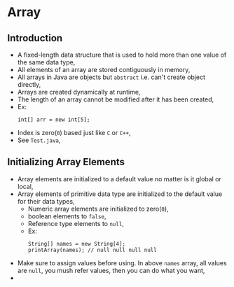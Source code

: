 
# Array

## Introduction
- A fixed-length data structure that is used to hold more than one value of the same data type,
- All elements of an array are stored contiguously in memory,
- All arrays in Java are objects but `abstract` i.e. can't create object directly,
- Arrays are created dynamically at runtime,
- The length of an array cannot be modified after it has been created,
- Ex:
    ```
    int[] arr = new int[5];
    ```
- Index is zero(`0`) based just like `C` or `C++`,
- See `Test.java`,


## Initializing Array Elements
- Array elements are initialized to a default value no matter is it global or local,
- Array elements of primitive data type are initialized to the default value for their data types,
  - Numeric array elements are initialized to zero(`0`), 
  - boolean elements to `false`,
  - Reference type elements to `null`,
  - Ex:
      ```
      String[] names = new String[4];
      printArray(names); // null null null null
      ```
- Make sure to assign values before using. In above `names` array, all values are `null`, you mush refer values, then you can do what you want,
- 
